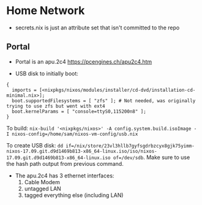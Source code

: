 # Home Network

* secrets.nix is just an attribute set that isn't committed to the repo

## Portal

* Portal is an apu.2c4 https://pcengines.ch/apu2c4.htm

* USB disk to initially boot:

```
{
  imports = [<nixpkgs/nixos/modules/installer/cd-dvd/installation-cd-minimal.nix>];
  boot.supportedFilesystems = [ "zfs" ]; # Not needed, was originally trying to use zfs but went with ext4
  boot.kernelParams = [ "console=ttyS0,115200n8" ];
}
```

To build: `nix-build '<nixpkgs/nixos>' -A config.system.build.isoImage -I nixos-config=/home/sam/nixos-vm-config/usb.nix`

To create USB disk: `dd if=/nix/store/23vl3hllb7gyfsgdrbzcyx8gjk75yimm-nixos-17.09.git.d9d1469b813-x86_64-linux.iso/iso/nixos-17.09.git.d9d1469b813-x86_64-linux.iso of=/dev/sdb`. Make sure to use the hash path output from previous command.

* The apu.2c4 has 3 ethernet interfaces:
  1) Cable Modem
  2) untagged LAN
  3) tagged everything else (including LAN)
